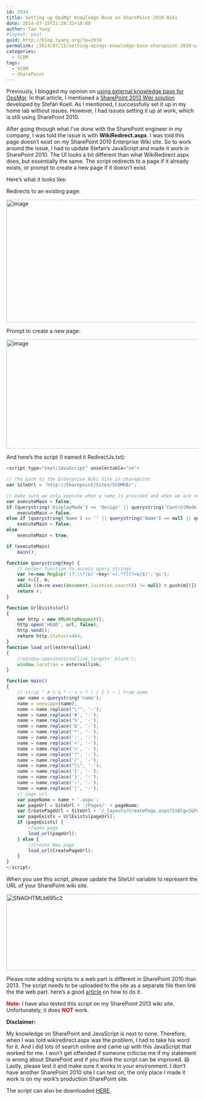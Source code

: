 ```yaml
---
id: 2934
title: Setting up OpsMgr Knowledge Base on SharePoint 2010 Wiki
date: 2014-07-15T21:29:33+10:00
author: Tao Yang
#layout: post
guid: http://blog.tyang.org/?p=2934
permalink: /2014/07/15/setting-opsmgr-knowledge-base-sharepoint-2010-wiki/
categories:
  - SCOM
tags:
  - SCOM
  - SharePoint
---
```

Previously, I blogged my opinion on <a href="http://blog.tyang.org/2014/07/06/using-external-knowledge-base-opsmgr/">using external knowledge base for OpsMgr</a>. In that article, I mentioned a <a href="http://www.systemcentercentral.com/use-sharepoint-wiki-as-scom-knowledge-base/">SharePoint 2013 Wiki solution</a> developed by Stefan Koell. As I mentioned, I successfully set it up in my home lab without issues. However, I had issues setting it up at work, which is still using SharePoint 2010.

After going through what I’ve done with the SharePoint engineer in my company, I was told the issue is with **WikiRedirect.aspx**. I was told this page doesn’t exist on my SharePoint 2010 Enterprise Wiki site. So to work around the issue, I had to update Stefan’s JavaScript and made it work in SharePoint 2010. The UI looks a bit different than what WikiRedirect.aspx does, but essentially the same. The script redirects to a page if it already exists, or prompt to create a new page if it doesn’t exist.

Here’s what it looks like:

Redirects to an existing page:

<a href="http://blog.tyang.org/wp-content/uploads/2014/07/image7.png"><img style="background-image: none; padding-top: 0px; padding-left: 0px; display: inline; padding-right: 0px; border: 0px;" title="image" src="http://blog.tyang.org/wp-content/uploads/2014/07/image_thumb7.png" alt="image" width="580" height="323" border="0" /></a>

Prompt to create a new page:

<a href="http://blog.tyang.org/wp-content/uploads/2014/07/image8.png"><img style="background-image: none; padding-top: 0px; padding-left: 0px; display: inline; padding-right: 0px; border: 0px;" title="image" src="http://blog.tyang.org/wp-content/uploads/2014/07/image_thumb8.png" alt="image" width="580" height="287" border="0" /></a>

And here’s the script (I named it RedirectJs.txt):

```javascript
<script type="text/JavaScript" unselectable="on">

// the path to the Enterprise Wiki Site in sharepoint
var SiteUrl = 'http://Sharepoint/Sites/SCOMKB/';

// make sure we only execute when a name is provided and when we are not in design/edit mode
var executeMain = false;
if (querystring('DisplayMode') == 'Design' || querystring('ControlMode') == 'Edit')
    executeMain = false;
else if (querystring('Name') == '' || querystring('Name') == null || querystring('Name') == undefined)
    executeMain = false;
else
    executeMain = true;

if (executeMain)
    main();

function querystring(key) {
    // helper function to access query strings
    var re=new RegExp('(?:\\?|&)'+key+'=(.*?)(?=&|$)','gi');
    var r=[], m;
    while ((m=re.exec(document.location.search)) != null) r.push(m[1]);
    return r;
}

function UrlExists(url)
{
    var http = new XMLHttpRequest();
    http.open('HEAD', url, false);
    http.send();
    return http.status!=404;
}
function load_url(externallink)
{
    //window.open(externallink,target='_blank');
	window.location = externallink;
}

function main()
{
	// strip " # % & * : < > ? \ / { } ~ | from name
	var name = querystring('name');
	name = unescape(name);
	name = name.replace("\"", '-');
	name = name.replace('#', '-');
	name = name.replace('%', '-');
	name = name.replace('&', '-');
	name = name.replace('*', '-');
	name = name.replace(':', '-');
	name = name.replace('<', '-');
	name = name.replace('>', '-');
	name = name.replace('?', '-');
	name = name.replace('/', '-');
	name = name.replace("\\", '-');
	name = name.replace('{', '-');
	name = name.replace('}', '-');
	name = name.replace('~', '-');
	name = name.replace('|', '-');
	// page url
	var pageName = name + '.aspx';
	var pageUrl = SiteUrl + '/Pages/' + pageName;
	var CreatePageUrl = SiteUrl + '/_layouts/CreatePage.aspx?IsDlg=1&Folder=RootFolder&Name=' + name;
	var pageExists = UrlExists(pageUrl);
	if (pageExists) {
		//open page
		load_url(pageUrl);
	} else {
		//Create New page
		load_url(CreatePageUrl);
	}
}
</script>
```

When you use this script, please update the SiteUrl variable to represent the URL of your SharePoint wiki site.

<a href="http://blog.tyang.org/wp-content/uploads/2014/07/SNAGHTMLb695c2.png"><img style="background-image: none; padding-top: 0px; padding-left: 0px; display: inline; padding-right: 0px; border: 0px;" title="SNAGHTMLb695c2" src="http://blog.tyang.org/wp-content/uploads/2014/07/SNAGHTMLb695c2_thumb.png" alt="SNAGHTMLb695c2" width="580" height="201" border="0" /></a>

Please note adding scripts to a web part is different in SharePoint 2010 than 2013. The script needs to be uploaded to the site as a separate file then link the the web part. here’s a good <a href="http://sharepointadam.com/2010/08/31/insert-javascript-into-a-content-editor-web-part-cewp/">article</a> on how to do it.

**<span style="color: #ff0000;">Note:</span>** I have also tested this script on my SharePoint 2013 wiki site. Unfortunately, it does **<span style="color: #ff0000;">NOT</span>** work.

**Disclaimer:**

My knowledge on SharePoint and JavaScript is next to none. Therefore, when I was told wikiredirect.aspx was the problem, I had to take his word for it. And I did lots of search online and came up with this JavaScript that worked for me. I won’t get offended if someone criticise me if my statement is wrong about SharePoint and if you think the script can be improved. :smiley: Lastly, please test it and make sure it works in your environment. I don’t have another SharePoint 2010 site I can test on, the only place I made it work is on my work’s production SharePoint site.

The script can also be downloaded [HERE](http://blog.tyang.org/wp-content/uploads/2014/07/RedirectJs.zip).